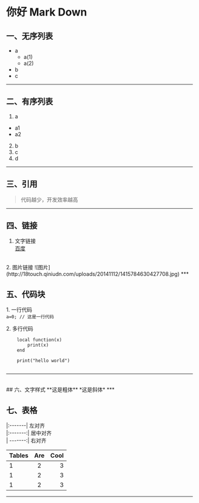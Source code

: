 # 你好 Mark Down
## 一、无序列表
* a 
    * a(1)
    * a(2)
* b 
* c
***  

## 二、有序列表

1. a  
 * a1  
 * a2  
2. b
3. c  
4. d  
***  

## 三、引用

> 代码越少，开发效率越高 
***

## 四、链接
1. 文字链接  
[百度](www.baidu.com)  
<br>
2. 图片链接  
![图片](http://18touch.qiniudn.com/uploads/20141112/1415784630427708.jpg)  
***

## 五、代码块
1\. 一行代码  
`a=0; // 这是一行代码`
  

2\. 多行代码  


```   
	local function(x)
	    print(x)
	end
	
	print("hello world")
	
```
***  
<br>
## 六、文字样式
**这是粗体**  
*这是斜体*
***

## 七、表格
|:-------|  左对齐  
|:-------:|  居中对齐  
| -------:|  右对齐  

| Tables      | Are       | Cool  |
| :-----------| :-------:| ------:|
|1|2|3|
|1|2|3|
|1|2|3|
-------
